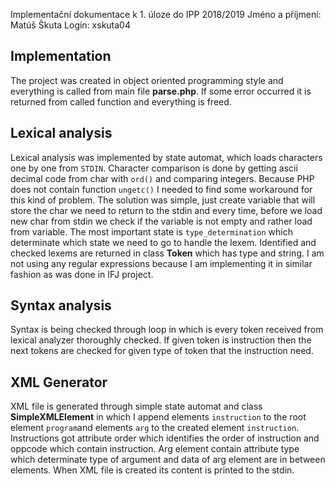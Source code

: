Implementační dokumentace k 1. úloze do IPP 2018/2019
Jméno a příjmení: Matúš Škuta
Login: xskuta04

## Implementation

The project was created in object oriented programming style and everything is called from main file **parse.php**.
If some error occurred it is returned from called function and everything is freed.

## Lexical analysis

Lexical analysis was implemented by state automat, which loads characters one by one from `STDIN`.
Character comparison is done by getting ascii decimal code from char with `ord()` and comparing integers.
Because PHP does not contain function `ungetc()` I needed to find some workaround for this kind of problem.
The solution was simple, just create variable that will store the char we need to return to the stdin and
every time, before we load new char from stdin we check if the variable is not empty and rather load from variable.
The most important state is `type_determination` which determinate which state we need to go to
handle the lexem. Identified and checked lexems are returned in class **Token** which has type and string.
I am not using any regular expressions because I am implementing it in similar fashion as was done in IFJ project.

## Syntax analysis

Syntax is being checked through loop in which is every token received from lexical analyzer
thoroughly checked. If given token is instruction then the next tokens are checked for given type of
token that the instruction need.

## XML Generator

XML file is generated through simple state automat and class **SimpleXMLElement** in which I append
elements `instruction` to the root element `program`and elements `arg` to the created element
`instruction`. Instructions got attribute order which identifies the order of instruction and
oppcode which contain instruction. Arg element contain attribute type which determinate type of
argument and data of arg element are in between elements. When XML file is created its content is printed
to the stdin.
